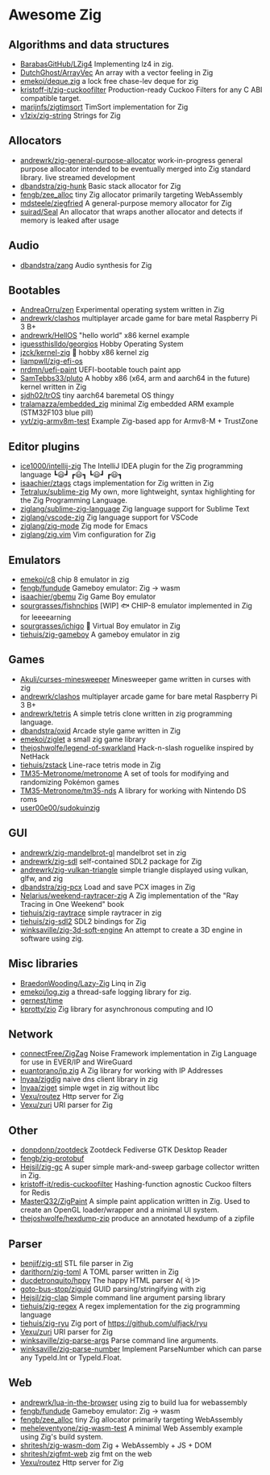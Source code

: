 # Awesome Zig

## Algorithms and data structures
- [BarabasGitHub/LZig4](https://github.com/BarabasGitHub/LZig4) Implementing lz4 in zig.
- [DutchGhost/ArrayVec](https://github.com/DutchGhost/ArrayVec) An array with a vector feeling in Zig
- [emekoi/deque.zig](https://github.com/emekoi/deque.zig) a lock free chase-lev deque for zig
- [kristoff-it/zig-cuckoofilter](https://github.com/kristoff-it/zig-cuckoofilter) Production-ready Cuckoo Filters for any C ABI compatible target.
- [marijnfs/zigtimsort](https://github.com/marijnfs/zigtimsort) TimSort implementation for Zig
- [v1zix/zig-string](https://github.com/v1zix/zig-string) Strings for Zig

## Allocators
- [andrewrk/zig-general-purpose-allocator](https://github.com/andrewrk/zig-general-purpose-allocator) work-in-progress general purpose allocator intended to be eventually merged into Zig standard library. live streamed development
- [dbandstra/zig-hunk](https://github.com/dbandstra/zig-hunk) Basic stack allocator for Zig
- [fengb/zee_alloc](https://github.com/fengb/zee_alloc) tiny Zig allocator primarily targeting WebAssembly
- [mdsteele/ziegfried](https://github.com/mdsteele/ziegfried) A general-purpose memory allocator for Zig
- [suirad/Seal](https://github.com/suirad/Seal) An allocator that wraps another allocator and detects if memory is leaked after usage

## Audio
- [dbandstra/zang](https://github.com/dbandstra/zang) Audio synthesis for Zig

## Bootables
- [AndreaOrru/zen](https://github.com/AndreaOrru/zen) Experimental operating system written in Zig
- [andrewrk/clashos](https://github.com/andrewrk/clashos) multiplayer arcade game for bare metal Raspberry Pi 3 B+
- [andrewrk/HellOS](https://github.com/andrewrk/HellOS) "hello world" x86 kernel example
- [iguessthislldo/georgios](https://github.com/iguessthislldo/georgios) Hobby Operating System
- [jzck/kernel-zig](https://github.com/jzck/kernel-zig) 💾 hobby x86 kernel zig
- [liampwll/zig-efi-os](https://github.com/liampwll/zig-efi-os)
- [nrdmn/uefi-paint](https://github.com/nrdmn/uefi-paint) UEFI-bootable touch paint app
- [SamTebbs33/pluto](https://github.com/SamTebbs33/pluto) A hobby x86 (x64, arm and aarch64 in the future) kernel written in Zig
- [sjdh02/trOS](https://github.com/sjdh02/trOS) tiny aarch64 baremetal OS thingy
- [tralamazza/embedded_zig](https://github.com/tralamazza/embedded_zig) minimal Zig embedded ARM example (STM32F103 blue pill)
- [yvt/zig-armv8m-test](https://github.com/yvt/zig-armv8m-test) Example Zig-based app for Armv8-M + TrustZone

## Editor plugins
- [ice1000/intellij-zig](https://github.com/ice1000/intellij-zig) The IntelliJ IDEA plugin for the Zig programming language ┗😃┛ ┏😃┓ ┗😃┛ ┏😃┓
- [isaachier/ztags](https://github.com/isaachier/ztags) ctags implementation for Zig written in Zig
- [Tetralux/sublime-zig](https://github.com/Tetralux/sublime-zig) My own, more lightweight, syntax highlighting for the Zig Programming Language.
- [ziglang/sublime-zig-language](https://github.com/ziglang/sublime-zig-language) Zig language support for Sublime Text
- [ziglang/vscode-zig](https://github.com/ziglang/vscode-zig) Zig language support for VSCode
- [ziglang/zig-mode](https://github.com/ziglang/zig-mode) Zig mode for Emacs
- [ziglang/zig.vim](https://github.com/ziglang/zig.vim) Vim configuration for Zig

## Emulators
- [emekoi/c8](https://github.com/emekoi/c8) chip 8 emulator in zig
- [fengb/fundude](https://github.com/fengb/fundude) Gameboy emulator: Zig -> wasm
- [isaachier/gbemu](https://github.com/isaachier/gbemu) Zig Game Boy emulator
- [sourgrasses/fishnchips](https://github.com/sourgrasses/fishnchips) [WIP] 🐟 CHIP-8 emulator implemented in Zig for leeeearning
- [sourgrasses/ichigo](https://github.com/sourgrasses/ichigo) 🍓 Virtual Boy emulator in Zig
- [tiehuis/zig-gameboy](https://github.com/tiehuis/zig-gameboy) A gameboy emulator in zig

## Games
- [Akuli/curses-minesweeper](https://github.com/Akuli/curses-minesweeper) Minesweeper game written in curses with zig
- [andrewrk/clashos](https://github.com/andrewrk/clashos) multiplayer arcade game for bare metal Raspberry Pi 3 B+
- [andrewrk/tetris](https://github.com/andrewrk/tetris) A simple tetris clone written in zig programming language.
- [dbandstra/oxid](https://github.com/dbandstra/oxid) Arcade style game written in Zig
- [emekoi/ziglet](https://github.com/emekoi/ziglet) a small zig game library
- [thejoshwolfe/legend-of-swarkland](https://github.com/thejoshwolfe/legend-of-swarkland) Hack-n-slash roguelike inspired by NetHack
- [tiehuis/zstack](https://github.com/tiehuis/zstack) Line-race tetris mode in Zig
- [TM35-Metronome/metronome](https://github.com/TM35-Metronome/metronome) A set of tools for modifying and randomizing Pokémon games
- [TM35-Metronome/tm35-nds](https://github.com/TM35-Metronome/tm35-nds) A library for working with Nintendo DS roms
- [user00e00/sudokuinzig](https://github.com/user00e00/sudokuinzig)

## GUI
- [andrewrk/zig-mandelbrot-gl](https://github.com/andrewrk/zig-mandelbrot-gl) mandelbrot set in zig
- [andrewrk/zig-sdl](https://github.com/andrewrk/zig-sdl) self-contained SDL2 package for Zig
- [andrewrk/zig-vulkan-triangle](https://github.com/andrewrk/zig-vulkan-triangle) simple triangle displayed using vulkan, glfw, and zig
- [dbandstra/zig-pcx](https://github.com/dbandstra/zig-pcx) Load and save PCX images in Zig
- [Nelarius/weekend-raytracer-zig](https://github.com/Nelarius/weekend-raytracer-zig) A Zig implementation of the "Ray Tracing in One Weekend" book
- [tiehuis/zig-raytrace](https://github.com/tiehuis/zig-raytrace) simple raytracer in zig
- [tiehuis/zig-sdl2](https://github.com/tiehuis/zig-sdl2) SDL2 bindings for Zig
- [winksaville/zig-3d-soft-engine](https://github.com/winksaville/zig-3d-soft-engine) An attempt to create a 3D engine in software using zig.

## Misc libraries
- [BraedonWooding/Lazy-Zig](https://github.com/BraedonWooding/Lazy-Zig) Linq in Zig
- [emekoi/log.zig](https://github.com/emekoi/log.zig) a thread-safe logging library for zig.
- [gernest/time](https://github.com/gernest/time)
- [kprotty/zio](https://github.com/kprotty/zio) Zig library for asynchronous computing and IO

## Network
- [connectFree/ZigZag](https://github.com/connectFree/ZigZag) Noise Framework implementation in Zig Language for use in EVER/IP and WireGuard
- [euantorano/ip.zig](https://github.com/euantorano/ip.zig) A Zig library for working with IP Addresses
- [lnyaa/zigdig](https://github.com/lnyaa/zigdig) naive dns client library in zig
- [lnyaa/ziget](https://github.com/lnyaa/ziget) simple wget in zig without libc
- [Vexu/routez](https://github.com/Vexu/routez) Http server for Zig
- [Vexu/zuri](https://github.com/Vexu/zuri) URI parser for Zig

## Other
- [donpdonp/zootdeck](https://github.com/donpdonp/zootdeck) Zootdeck Fediverse GTK Desktop Reader
- [fengb/zig-protobuf](https://github.com/fengb/zig-protobuf)
- [Hejsil/zig-gc](https://github.com/Hejsil/zig-gc) A super simple mark-and-sweep garbage collector written in Zig.
- [kristoff-it/redis-cuckoofilter](https://github.com/kristoff-it/redis-cuckoofilter) Hashing-function agnostic Cuckoo filters for Redis
- [MasterQ32/ZigPaint](https://github.com/MasterQ32/ZigPaint) A simple paint application written in Zig. Used to create an OpenGL loader/wrapper and a minimal UI system.
- [thejoshwolfe/hexdump-zip](https://github.com/thejoshwolfe/hexdump-zip) produce an annotated hexdump of a zipfile

## Parser
- [benjif/zig-stl](https://github.com/benjif/zig-stl) STL file parser in Zig
- [darithorn/zig-toml](https://github.com/darithorn/zig-toml) A TOML parser written in Zig
- [ducdetronquito/hppy](https://github.com/ducdetronquito/hppy) The happy HTML parser ᕕ( ᐛ )ᕗ
- [goto-bus-stop/ziguid](https://github.com/goto-bus-stop/ziguid) GUID parsing/stringifying with zig
- [Hejsil/zig-clap](https://github.com/Hejsil/zig-clap) Simple command line argument parsing library
- [tiehuis/zig-regex](https://github.com/tiehuis/zig-regex) A regex implementation for the zig programming language
- [tiehuis/zig-ryu](https://github.com/tiehuis/zig-ryu) Zig port of https://github.com/ulfjack/ryu
- [Vexu/zuri](https://github.com/Vexu/zuri) URI parser for Zig
- [winksaville/zig-parse-args](https://github.com/winksaville/zig-parse-args) Parse command line arguments.
- [winksaville/zig-parse-number](https://github.com/winksaville/zig-parse-number) Implement ParseNumber which can parse any TypeId.Int or TypeId.Float.

## Web
- [andrewrk/lua-in-the-browser](https://github.com/andrewrk/lua-in-the-browser) using zig to build lua for webassembly
- [fengb/fundude](https://github.com/fengb/fundude) Gameboy emulator: Zig -> wasm
- [fengb/zee_alloc](https://github.com/fengb/zee_alloc) tiny Zig allocator primarily targeting WebAssembly
- [meheleventyone/zig-wasm-test](https://github.com/meheleventyone/zig-wasm-test) A minimal Web Assembly example using Zig's build system.
- [shritesh/zig-wasm-dom](https://github.com/shritesh/zig-wasm-dom) Zig + WebAssembly + JS + DOM
- [shritesh/zigfmt-web](https://github.com/shritesh/zigfmt-web) zig fmt on the web
- [Vexu/routez](https://github.com/Vexu/routez) Http server for Zig
